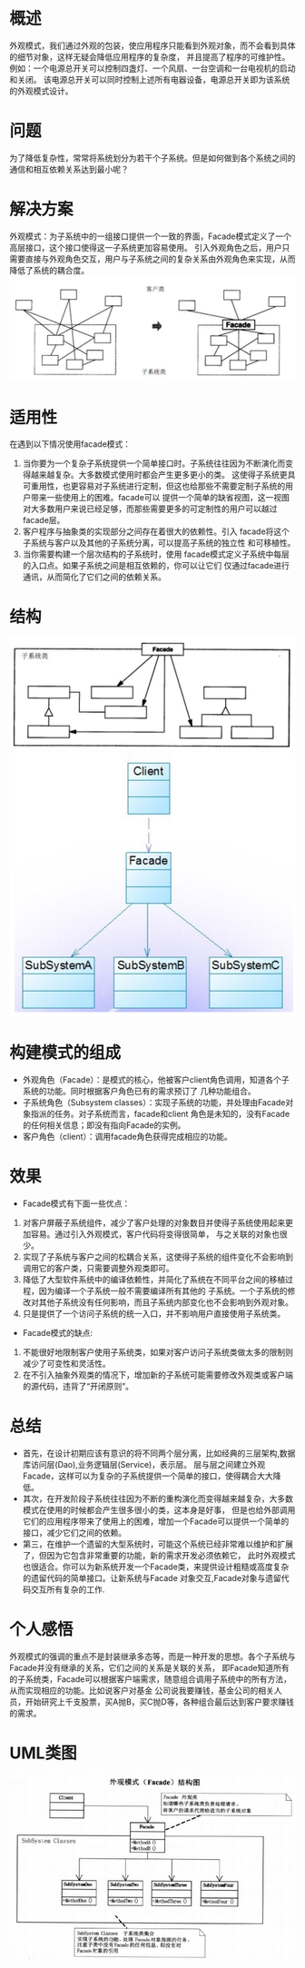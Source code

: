 # 概述

外观模式，我们通过外观的包装，使应用程序只能看到外观对象，而不会看到具体的细节对象，这样无疑会降低应用程序的复杂度，
并且提高了程序的可维护性。<br>
例如：一个电源总开关可以控制四盏灯、一个风扇、一台空调和一台电视机的启动和关闭。
该电源总开关可以同时控制上述所有电器设备，电源总开关即为该系统的外观模式设计。

# 问题

为了降低复杂性，常常将系统划分为若干个子系统。但是如何做到各个系统之间的通信和相互依赖关系达到最小呢？

# 解决方案

外观模式：为子系统中的一组接口提供一个一致的界面，Facade模式定义了一个高层接口，这个接口使得这一子系统更加容易使用。
引入外观角色之后，用户只需要直接与外观角色交互，用户与子系统之间的复杂关系由外观角色来实现，从而降低了系统的耦合度。
![外观模式](facade.png)

# 适用性
在遇到以下情况使用facade模式：
1. 当你要为一个复杂子系统提供一个简单接口时。子系统往往因为不断演化而变得越来越复杂。大多数模式使用时都会产生更多更小的类。
   这使得子系统更具可重用性，也更容易对子系统进行定制，但这也给那些不需要定制子系统的用户带来一些使用上的困难。facade可以
   提供一个简单的缺省视图，这一视图对大多数用户来说已经足够，而那些需要更多的可定制性的用户可以越过facade层。
2. 客户程序与抽象类的实现部分之间存在着很大的依赖性。引入 facade将这个子系统与客户以及其他的子系统分离，可以提高子系统的独立性 和可移植性。
3. 当你需要构建一个层次结构的子系统时，使用 facade模式定义子系统中每层的入口点。如果子系统之间是相互依赖的，你可以让它们
   仅通过facade进行通讯，从而简化了它们之间的依赖关系。

# 结构
![外观模式](facade2.png)
![外观模式](facade3.png)

# 构建模式的组成

+ 外观角色（Facade）：是模式的核心，他被客户client角色调用，知道各个子系统的功能。同时根据客户角色已有的需求预订了
  几种功能组合。
+ 子系统角色（Subsystem classes）：实现子系统的功能，并处理由Facade对象指派的任务。对子系统而言，facade和client
  角色是未知的，没有Facade的任何相关信息；即没有指向Facade的实例。
+ 客户角色（client）：调用facade角色获得完成相应的功能。

# 效果
+ Facade模式有下面一些优点：
1. 对客户屏蔽子系统组件，减少了客户处理的对象数目并使得子系统使用起来更加容易。通过引入外观模式，客户代码将变得很简单，
   与之关联的对象也很少。
2. 实现了子系统与客户之间的松耦合关系，这使得子系统的组件变化不会影响到调用它的客户类，只需要调整外观类即可。
3. 降低了大型软件系统中的编译依赖性，并简化了系统在不同平台之间的移植过程，因为编译一个子系统一般不需要编译所有其他的
   子系统。一个子系统的修改对其他子系统没有任何影响，而且子系统内部变化也不会影响到外观对象。
4. 只是提供了一个访问子系统的统一入口，并不影响用户直接使用子系统类。

+ Facade模式的缺点:
1. 不能很好地限制客户使用子系统类，如果对客户访问子系统类做太多的限制则减少了可变性和灵活性。
2. 在不引入抽象外观类的情况下，增加新的子系统可能需要修改外观类或客户端的源代码，违背了“开闭原则”。

# 总结
+ 首先，在设计初期应该有意识的将不同两个层分离，比如经典的三层架构,数据库访问层(Dao),业务逻辑层(Service)，表示层。
  层与层之间建立外观Facade，这样可以为复杂的子系统提供一个简单的接口，使得耦合大大降低。
+ 其次，在开发阶段子系统往往因为不断的重构演化而变得越来越复杂，大多数模式在使用的时候都会产生很多很小的类，这本身是好事，
  但是也给外部调用它们的应用程序带来了使用上的困难，增加一个Facade可以提供一个简单的接口，减少它们之间的依赖。
+ 第三，在维护一个遗留的大型系统时，可能这个系统已经非常难以维护和扩展了，但因为它包含非常重要的功能，新的需求开发必须依赖它，
  此时外观模式也很适合。你可以为新系统开发一个Facade类，来提供设计粗糙或高度复杂的遗留代码的简单接口。让新系统与Facade
  对象交互,Facade对象与遗留代码交互所有复杂的工作.

# 个人感悟
外观模式的强调的重点不是封装继承多态等，而是一种开发的思想。各个子系统与Facade并没有继承的关系，它们之间的关系是关联的关系，
即Facade知道所有的子系统类，Facade可以根据客户端需求，随意组合调用子系统中的所有方法，从而实现相应的功能。比如说客户对基金
公司说我要赚钱，基金公司的相关人员，开始研究上千支股票，买A抛B，买C抛D等，各种组合最后达到客户要求赚钱的需求。

# UML类图
![外观模式](外观模式.jpg)

	    
	    
	            
	    